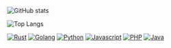 
![GitHub stats](https://github-readme-stats.vercel.app/api?username=bombless&show_icons=true&theme=dark&hide=issues,contribs)

![Top Langs](https://github-readme-stats.vercel.app/api/top-langs/?username=bombless&layout=compact&langs_count=6&theme=dark)

[![Rust](https://img.shields.io/badge/Rust-%20?logoColor=white&logo=rust&color=000000)](#)
[![Golang](https://img.shields.io/badge/Golang-%20?&logo=go&logoColor=white&color=00a7d0)](#)
[![Python](https://img.shields.io/badge/Python-%20?&logo=python&logoColor=white&color=3877ad)](#)
[![Javascript](https://img.shields.io/badge/Javascript-%20?&logo=javascript&logoColor=white&color=efd81d)](#)
[![PHP](https://img.shields.io/badge/PHP-%20?logo=php&logoColor=white)](#)
[![Java](https://img.shields.io/badge/Java-ED8B00?logo=java&logoColor=white)](#)
